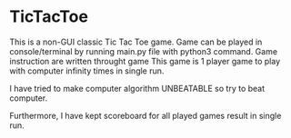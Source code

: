# TicTacToe

This is a non-GUI classic Tic Tac Toe game.
Game can be played in console/terminal by running main.py file with python3 command.
Game instruction are written throught game
This game is 1 player game to play with computer infinity times in single run.

I have tried to make computer algorithm UNBEATABLE so try to beat computer.

Furthermore, I have kept scoreboard for all played games result in single run.
